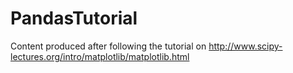 # PandasTutorial
Content produced after following the tutorial on http://www.scipy-lectures.org/intro/matplotlib/matplotlib.html
